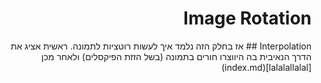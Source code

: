 <div dir="rtl">
  <h1> Image Rotation </h1>
Interpolation ##
    אז בחלק הזה נלמד איך לעשות רוטציות לתמונה. ראשית אציג את הדרך הנאיבית בה היווצרו חורים בתמונה (בשל הזזת הפיקסלים) ולאחר מכן [lalalallalal](index.md)
  
 
  </div>
